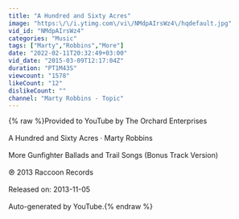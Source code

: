 ```yaml
---
title: "A Hundred and Sixty Acres"
image: "https:\/\/i.ytimg.com\/vi\/NMdpAIrsWz4\/hqdefault.jpg"
vid_id: "NMdpAIrsWz4"
categories: "Music"
tags: ["Marty","Robbins","More"]
date: "2022-02-11T20:32:49+03:00"
vid_date: "2015-03-09T12:17:04Z"
duration: "PT1M43S"
viewcount: "1578"
likeCount: "12"
dislikeCount: ""
channel: "Marty Robbins - Topic"
---
```

{% raw %}Provided to YouTube by The Orchard Enterprises<br /><br />A Hundred and Sixty Acres · Marty Robbins<br /><br />More Gunfighter Ballads and Trail Songs (Bonus Track Version)<br /><br />℗ 2013 Raccoon Records<br /><br />Released on: 2013-11-05<br /><br />Auto-generated by YouTube.{% endraw %}
